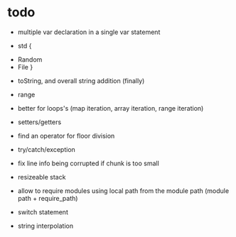 # todo

* multiple var declaration in a single var statement

* std {
 + Random
 + File
}

* toString, and overall string addition (finally)
* range
* better for loops's (map iteration, array iteration, range iteration)
* setters/getters

* find an operator for floor division

* try/catch/exception
* fix line info being corrupted if chunk is too small
* resizeable stack
* allow to require modules using local path from the module path (module path + require_path)
* switch statement
* string interpolation